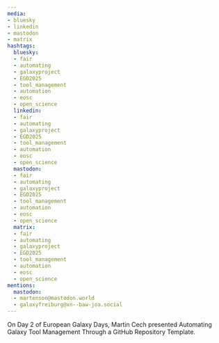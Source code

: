 ```yaml
---
media:
- bluesky
- linkedin
- mastodon
- matrix
hashtags:
  bluesky:
  - fair
  - automating
  - galaxyproject
  - EGD2025
  - tool_management
  - automation
  - eosc
  - open_science
  linkedin:
  - fair
  - automating
  - galaxyproject
  - EGD2025
  - tool_management
  - automation
  - eosc
  - open_science
  mastodon:
  - fair
  - automating
  - galaxyproject
  - EGD2025
  - tool_management
  - automation
  - eosc
  - open_science
  matrix:
  - fair
  - automating
  - galaxyproject
  - EGD2025
  - tool_management
  - automation
  - eosc
  - open_science
mentions:
  mastodon:
  - martenson@mastodon.world
  - galaxyfreiburg@xn--baw-joa.social
---
```


On Day 2 of European Galaxy Days, Martin Cech presented Automating Galaxy Tool Management Through a GitHub Repository Template.